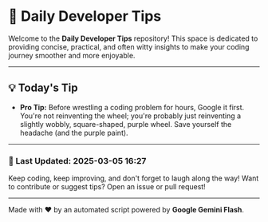 
# 🌟 Daily Developer Tips

Welcome to the **Daily Developer Tips** repository! This space is dedicated to providing concise, practical, and often witty insights to make your coding journey smoother and more enjoyable.

---

## 💡 Today's Tip

- **Pro Tip:**  Before wrestling a coding problem for hours,  Google it first.  You're not reinventing the wheel; you're probably just reinventing a slightly wobbly, square-shaped, purple wheel.  Save yourself the headache (and the purple paint).

---

### 📅 Last Updated: 2025-03-05 16:27

Keep coding, keep improving, and don't forget to laugh along the way! Want to contribute or suggest tips? Open an issue or pull request!

---

Made with ❤️ by an automated script powered by **Google Gemini Flash**.
